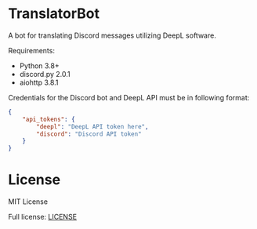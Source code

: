 # TranslatorBot
A bot for translating Discord messages utilizing DeepL software.

Requirements:
- Python 3.8+
- discord.py 2.0.1
- aiohttp 3.8.1

Credentials for the Discord bot and DeepL API must be in following format:

```json
{
    "api_tokens": {
        "deepl": "DeepL API token here",
        "discord": "Discord API token"
    }
}
```

# License
MIT License

Full license: [LICENSE](LICENSE)